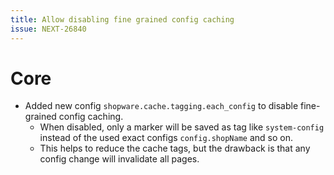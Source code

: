```yaml
---
title: Allow disabling fine grained config caching
issue: NEXT-26840
---
```


# Core

* Added new config `shopware.cache.tagging.each_config` to disable fine-grained config caching. 
  * When disabled, only a marker will be saved as tag like `system-config` instead of the used exact configs `config.shopName` and so on. 
  * This helps to reduce the cache tags, but the drawback is that any config change will invalidate all pages.
